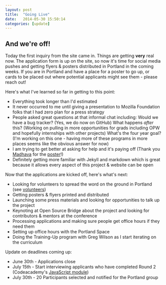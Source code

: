 ```yaml
---
layout: post
title:  "Going Live"
date:   2014-05-30 15:50:14
categories: [update]
---
```


## And we're off!

Today the first inquiry from the site came in.  Things are getting **very** real now. The application form is up on the site, so now it's time for social media pushes and getting flyers & posters distributed in Portland in the coming weeks. If you are in Portland and have a place for a poster to go up, or cards to be placed out where potential applicants might see them - please reach out!  

Here's what I've learned so far in getting to this point:

* Everything took longer than I'd estimated
* It never occurred to me until giving a presentation to Mozilla Foundation folks that I had zero plan for a press strategy
* People asked great questions at that informal chat including: Would we have a bug tracker? (Yes, we do now on GitHub) What happens *after* this? (Working on pulling in more opportunities for grads including OPW and hopefully internships with other projects) What's the four year goal? (I'm working on this one - having more of these programs in more places seems like the obvious answer for now)
* I am trying to get better at asking for help and it's paying off (Thank you [Madhava](http://www.madhava.com/egotism/) for the [poster](/resources/poster.pdf)!)
* Definitely getting more familiar with Jekyll and markdown which is great because it allows every aspect of this project & website can be open 

Now that the applications are kicked off, here's what's next:

* Looking for volunteers to spread the word on the ground in Portland (see [volunteers](/volunteers/))
* Getting posters & flyers printed and distributed
* Launching some press materials and looking for opportunities to talk up the project
* Keynoting at Open Source Bridge about the project and looking for contributors & mentors at the conference
* Processing applications and making sure people get office hours if they need them
* Setting up office hours with the Portland Space
* Doing the Training-Up program with Greg Wilson as I start iterating on the curriculum

Update on deadlines coming up:

* June 30th - Applications close
* July 15th - Start interviewing applicants who have completed Round 2 (Codeacademy's [JavaScript module](http://www.codecademy.com/tracks/javascript))
* July 30th - 20 Participants selected and notified for the Portland group

